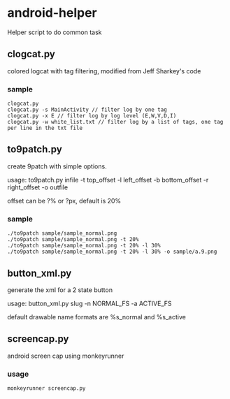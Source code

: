 android-helper
==============

Helper script to do common task

clogcat.py
----------
colored logcat with tag filtering, modified from Jeff Sharkey's code

### sample

    clogcat.py 
    clogcat.py -s MainActivity // filter log by one tag
    clogcat.py -x E // filter log by log level (E,W,V,D,I)
    clogcat.py -w white_list.txt // filter log by a list of tags, one tag per line in the txt file


to9patch.py
-----------
create 9patch with simple options.

usage: to9patch.py infile -t top_offset -l left_offset -b bottom_offset -r right_offset -o outfile

offset can be ?% or ?px, default is 20%

### sample

    ./to9patch sample/sample_normal.png 
    ./to9patch sample/sample_normal.png -t 20%
    ./to9patch sample/sample_normal.png -t 20% -l 30%
    ./to9patch sample/sample_normal.png -t 20% -l 30% -o sample/a.9.png

button_xml.py
-------------
generate the xml for a 2 state button

usage: button_xml.py slug -n NORMAL_FS -a ACTIVE_FS

default drawable name formats are %s_normal and %s_active

screencap.py
------------
android screen cap using monkeyrunner
### usage

    monkeyrunner screencap.py
